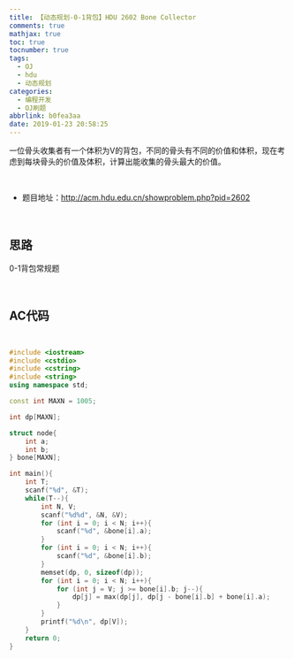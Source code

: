 ```yaml
---
title: 【动态规划-0-1背包】HDU 2602 Bone Collector
comments: true
mathjax: true
toc: true
tocnumber: true
tags:
  - OJ
  - hdu
  - 动态规划
categories: 
  - 编程开发
  - OJ刷题
abbrlink: b0fea3aa
date: 2019-01-23 20:58:25
---
```


一位骨头收集者有一个体积为V的背包，不同的骨头有不同的价值和体积，现在考虑到每块骨头的价值及体积，计算出能收集的骨头最大的价值。

<!-- more -->

​         

- 题目地址：http://acm.hdu.edu.cn/showproblem.php?pid=2602

​         

## 思路

0-1背包常规题



​       



## AC代码

```c++


#include <iostream>
#include <cstdio>
#include <cstring>
#include <string>
using namespace std;

const int MAXN = 1005;

int dp[MAXN];

struct node{
    int a;
    int b;
} bone[MAXN];

int main(){
    int T;
    scanf("%d", &T);
    while(T--){
        int N, V;
        scanf("%d%d", &N, &V);
        for (int i = 0; i < N; i++){
            scanf("%d", &bone[i].a);
        }
        for (int i = 0; i < N; i++){
            scanf("%d", &bone[i].b);
        }
        memset(dp, 0, sizeof(dp));
        for (int i = 0; i < N; i++){
            for (int j = V; j >= bone[i].b; j--){
                dp[j] = max(dp[j], dp[j - bone[i].b] + bone[i].a);
            }
        }
        printf("%d\n", dp[V]);
    }
    return 0;
}
```


